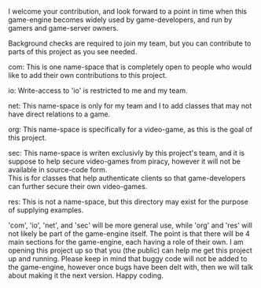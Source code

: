 I welcome your contribution, and look forward to a point in time when this game-engine becomes widely used by game-developers, and run by gamers and game-server owners.  

Background checks are required to join my team, but you can contribute to parts of this project as you see needed.  



com:
    This is one name-space that is completely open to people who would like to add their own contributions to this project.  

io:
    Write-access to 'io' is restricted to me and my team.  

net:
    This name-space is only for my team and I to add classes that may not have direct relations to a game.  

org:
    This name-space is specifically for a video-game, as this is the goal of this project.  

sec:
    This name-space is writen exclusivly by this project's team, and it is suppose to help secure video-games from piracy, however it will not be available in source-code form.  
    This is for classes that help authenticate clients so that game-developers can further secure their own video-games.  

res:
    This is not a name-space, but this directory may exist for the purpose of supplying examples.  



'com', 'io', 'net', and 'sec' will be more general use, while 'org' and 'res' will not likely be part of the game-engine itself.  The point is that there will be 4 main sections for the game-engine, each having a role of their own.  I am opening this project up so that you (the public) can help me get this project up and running.  Please keep in mind that buggy code will not be added to the game-engine, however once bugs have been delt with, then we will talk about making it the next version.  Happy coding.  

